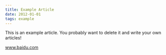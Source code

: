 ```yaml
---
title: Example Article
date: 2012-01-01
tags: example
---
```


This is an example article. You probably want to delete it and write your own articles!

www.baidu.com
